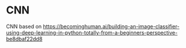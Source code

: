 # CNN

CNN based on https://becominghuman.ai/building-an-image-classifier-using-deep-learning-in-python-totally-from-a-beginners-perspective-be8dbaf22dd8
